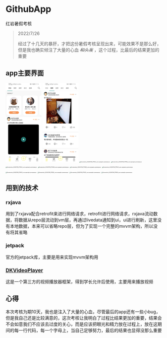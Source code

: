 # GithubApp
 红岩暑假考核

>2022/7/26
>
>经过了十几天的暴肝，才把这份暑假考核呈现出来，可能效果不是那么好，但是我也确实倾注了大量的心血 ~~*和头发*~~ ，这个过程，比最后的结果更加的重要

## app主要界面

 <img src="https://raw.githubusercontent.com/Mr-than/SummerAssessment/main/imgScreenshot_20220726_171343_com.example.summerasse.jpg" style="zoom:25%;" />

<img src="https://raw.githubusercontent.com/Mr-than/SummerAssessment/main/imgScreenshot_20220726_171351_com.example.summerasse.jpg" style="zoom:25%;" />

<img src="D:\Android's project\SummerAssessment\img\Screenshot_20220726_171411_com.example.summerasse.jpg" alt="Screenshot_20220726_171411_com.example.summerasse" style="zoom:25%;" />

<img src="D:\Android's project\SummerAssessment\img\Screenshot_20220726_171416_com.example.summerasse.jpg" alt="Screenshot_20220726_171416_com.example.summerasse" style="zoom:25%;" />

<img src="D:\Android's project\SummerAssessment\img\Screenshot_20220726_171422_com.example.summerasse.jpg" alt="Screenshot_20220726_171422_com.example.summerasse" style="zoom:25%;" />

<img src="D:\Android's project\SummerAssessment\img\Screenshot_20220726_171449_com.example.summerasse.jpg" alt="Screenshot_20220726_171449_com.example.summerasse" style="zoom:25%;" />

<img src="D:\Android's project\SummerAssessment\img\Screenshot_20220726_171458_com.example.summerasse.jpg" alt="Screenshot_20220726_171458_com.example.summerasse" style="zoom:25%;" />

<img src="D:\Android's project\SummerAssessment\img\Screenshot_20220726_171503_com.example.summerasse.jpg" alt="Screenshot_20220726_171503_com.example.summerasse" style="zoom:25%;" />

<img src="D:\Android's project\SummerAssessment\img\Screenshot_20220726_171507_com.example.summerasse.jpg" alt="Screenshot_20220726_171507_com.example.summerasse" style="zoom:25%;" />

<img src="D:\Android's project\SummerAssessment\img\Screenshot_20220726_171525_com.example.summerasse.jpg" alt="Screenshot_20220726_171525_com.example.summerasse" style="zoom:25%;" />

<img src="D:\Android's project\SummerAssessment\img\Screenshot_20220726_171531_com.example.summerasse.jpg" alt="Screenshot_20220726_171531_com.example.summerasse" style="zoom:25%;" />

<img src="D:\Android's project\SummerAssessment\img\Screenshot_20220726_171559_com.example.summerasse.jpg" alt="Screenshot_20220726_171559_com.example.summerasse" style="zoom:25%;" />

## 用到的技术

### rxjava

用到了rxjava配合retrofit来进行网络请求，retrofit进行网络请求，rxjava流动数据，将数据从repo层流动到vm层，再通过livedata通知到ui，ui进行刷新，这里没有本地数据，本来可以省略repo层，但为了实现一个完整的mvvm架构，所以没有将其省略

### jetpack

官方的jetpack库，主要是用来实现mvvm架构用

### **[DKVideoPlayer](https://github.com/Doikki/DKVideoPlayer)**

这是一个第三方的视频播放器框架，得到学长允许后使用，主要用来播放视频

## 心得

本次考核为期10天，我也是注入了大量的心血，尽管最后的app还有一些小bug，但是我自己还是比较满意的，这次考核让我明白了过程比结果更加的重要，结果会不会如意我们不应该去过度的关心，而是应该把眼光和精力放在过程上，放在这期间的每一行代码，每一个字母上，当自己足够努力，最后的结果也显得没那么重要
